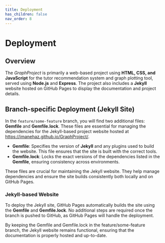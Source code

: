 ```yaml
---
title: Deployment
has_children: false
nav_order: 8
---
```


# Deployment

## Overview

The *GraphProject* is primarily a web-based project using **HTML, CSS, and JavaScript** for the tutor recommendation system and graph plotting tool, served using **Node.js** and **Express**. The project also includes a **Jekyll** website hosted on GitHub Pages to display the documentation and project details.

## Branch-specific Deployment (Jekyll Site)

In the `feature/some-feature` branch, you will find two additional files: **Gemfile** and **Gemfile.lock**. These files are essential for managing the dependencies for the Jekyll-based project website hosted at https://imanehaz.github.io/GraphProject/.

- **Gemfile**: Specifies the version of **Jekyll** and any plugins used to build the website. This file ensures that the site is built with the correct tools.
- **Gemfile.lock**: Locks the exact versions of the dependencies listed in the **Gemfile**, ensuring consistency across environments.

These files are crucial for maintaining the Jekyll website. They help manage dependencies and ensure the site builds consistently both locally and on GitHub Pages.

### Jekyll-based Website
To deploy the Jekyll site, GitHub Pages automatically builds the site using the **Gemfile** and **Gemfile.lock**. No additional steps are required once the branch is pushed to GitHub, as GitHub Pages will handle the deployment.

By keeping the Gemfile and Gemfile.lock in the feature/some-feature branch, the Jekyll website remains functional, ensuring that the documentation is properly hosted and up-to-date.
